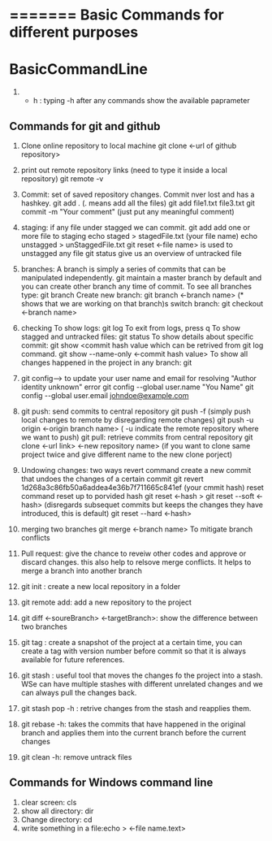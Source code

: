 =======
Basic Commands for different purposes 
=======
# BasicCommandLine
1. - h : typing -h after any commands show the available paprameter

## Commands for git and github
1. Clone online repository to local machine
   git clone <-url of github repository>
2. print out remote repository links (need to type it inside a local repository)
   git remote -v
4. Commit: set of saved repository changes. Commit nver lost and has a hashkey. 
     git add . (. means add all the files)
     git add file1.txt file3.txt
     git commit -m "Your comment" (just put any meaningful comment)
     
6. staging: if any file under stagged we can commit.
     git add add one or more file to staging
       echo staged > stagedFile.txt (your file name)
       echo unstagged > unStaggedFile.txt
     git reset <-file name> is used to unstagged any file
     git status give us an overview of untracked file
8. branches: A branch is simply a series of commits that can be manipulated independently. git maintain a master branch by default and you can create other branch any time of commit.
     To see all branches type: git branch
     Create new branch: git branch <-branch name> (* shows that we are working on that branch)s
     switch branch: git checkout <-branch name>
10. checking
      To show logs: git log
          To exit from logs, press q
      To show stagged and untracked files: git status
      To show details about specific commit: git show <commit hash value which can be retrived from git log command.
        git show --name-only <-commit hash value>
      To show all changes happened in the project in any branch: git 
12. git config--> to update your user name and email for resolving "Author identity unknown" error
    git config --global user.name "You Name"
    git config --global user.email johndoe@example.com
13. git push: send commits to central repository
    git push -f (simply push local changes to remote by disregarding remote changes)
    git push -u origin <-origin branch name> ( -u indicate the remote repository where we want to push)
    git pull: retrieve commits from central repository
    git clone <-url link> <-new repository name> (if you want to clone same project twice and give different name to the new clone porject)
15. Undowing changes: two ways
       revert command create a new commit that undoes the changes of a certain commit
          git revert 1d268a3c86fb50a6addea4e36b7f711665c841ef (your cmmit hash)
       reset command reset up to porvided hash
          git reset <-hash >
          git reset --soft <-hash> (disregards subsequet commits but keeps the changes they have introduced, this is default)
          git reset --hard <-hash>
          
17. merging two branches
      git merge <-branch name>
      To mitigate branch conflicts
19. Pull request: give the chance to reveiw other codes and approve or discard changes. this also help to relsove merge conflicts. It helps to merge a branch into another branch
      
21. git init : create a new local repository in a folder
22. git remote add: add a new repository to the project
23. git diff <-soureBranch> <-targetBranch>: show the difference between two branches
24. git tag : create a snapshot of the project at a certain time, you can create a tag with version number before commit so that it is always available for future references.
25. git stash : useful tool that moves the changes fo the project into a stash. WSe can have multiple stashes with different unrelated changes and we can always pull the changes back.
26. git stash pop -h : retrive changes from the stash and reapplies them.
27. git rebase -h: takes the commits that have happened in the original branch and applies them into the current  branch before the current changes
28. git clean -h: remove untrack files



## Commands for Windows command line
1. clear screen: cls
2. show all directory: dir
3. Change directory: cd
4. write something in a file:echo <something> > <-file name.text>

